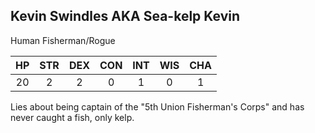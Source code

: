 ## Kevin Swindles AKA Sea-kelp Kevin
Human Fisherman/Rogue

| HP | STR | DEX | CON | INT | WIS | CHA |
|:---:|:---:|:---:|:---:|:---:|:---:|:---:|
| 20 | 2 | 2 | 0 | 1 | 0 | 1 |

Lies about being captain of the "5th Union Fisherman's Corps" and has never caught a fish, only kelp.
